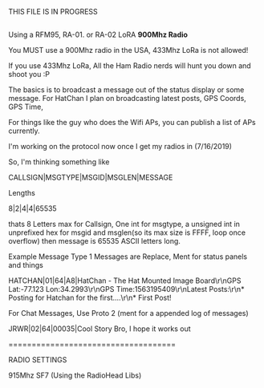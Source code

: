 THIS FILE IS IN PROGRESS
##

Using a RFM95, RA-01. or RA-02 LoRA <strong>900Mhz Radio</strong>

You MUST use a 900Mhz radio in the USA, 433Mhz LoRa is not allowed!

If you use 433Mhz LoRa, All the Ham Radio nerds will hunt you down and shoot you :P

The basics is to broadcast a message out of the status display or some message. For HatChan I plan on broadcasting latest posts, GPS Coords, GPS Time, 

For things like the guy who does the Wifi APs, you can publish a list of APs currently.

I'm working on the protocol now once I get my radios in (7/16/2019)


So, I'm thinking something like

CALLSIGN|MSGTYPE|MSGID|MSGLEN|MESSAGE

Lengths

8|2|4|4|65535

thats 8 Letters max for Callsign, One int for msgtype, a unsigned int in unprefixed hex for msgid and msglen(so its max size is FFFF, loop once overflow) then message is 65535 ASCII letters long.

Example Message
Type 1 Messages are Replace, Ment for status panels and things

HATCHAN|01|64|A8|HatChan - The Hat Mounted Image Board\r\nGPS Lat:-77.123 Lon:34.2993\r\nGPS Time:1563195409\r\nLatest Posts:\r\n* Posting for Hatchan for the first....\r\n* First Post!

For Chat Messages, Use Proto 2 (ment for a appended log of messages)

JRWR|02|64|00035|Cool Story Bro, I hope it works out

====================================

RADIO SETTINGS

915Mhz SF7 (Using the RadioHead Libs)
